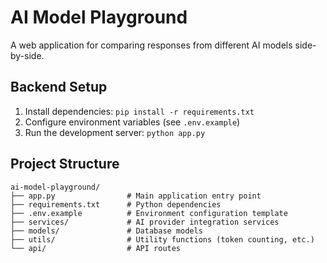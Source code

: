 # AI Model Playground

A web application for comparing responses from different AI models side-by-side.

## Backend Setup

1. Install dependencies: `pip install -r requirements.txt`
2. Configure environment variables (see `.env.example`)
3. Run the development server: `python app.py`

## Project Structure

```
ai-model-playground/
├── app.py                # Main application entry point
├── requirements.txt      # Python dependencies
├── .env.example          # Environment configuration template
├── services/             # AI provider integration services
├── models/               # Database models
├── utils/                # Utility functions (token counting, etc.)
└── api/                  # API routes
```